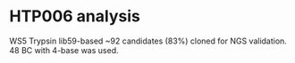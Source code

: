 # HTP006 analysis
WS5 Trypsin lib59-based ~92 candidates (83%) cloned for NGS validation.
48 BC with 4-base was used.
